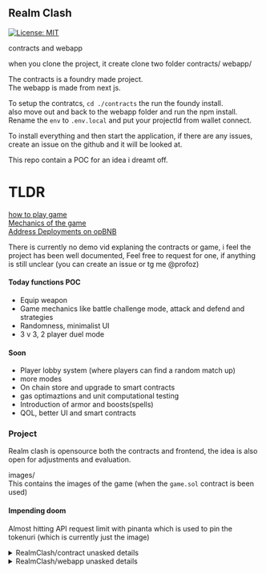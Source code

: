 ## Realm Clash

[![License: MIT](https://img.shields.io/badge/License-MIT-yellow.svg)](https://opensource.org/licenses/MIT)

contracts and webapp

when you clone the project, it create clone two folder
contracts/
webapp/

The contracts is a foundry made project.  
The webapp is made from next js.

To setup the contratcs, `cd ./contracts` the run the foundy install.  
also move out and back to the webapp folder and run the npm install. Rename the `env` to `.env.local` and put your projectId from wallet connect.

To install everything and then start the application, if there are any issues, create an issue on the github and it will be looked at.

This repo contain a POC for an idea i dreamt off.

# TLDR
[how to play game](https://github.com/0xPr0f/realmclash/tree/master/webapp#how-to-play-game)         
[Mechanics of the game](https://github.com/0xPr0f/realmclash/blob/master/contracts/Readme.md#Mechanics)        
[Address Deployments on opBNB](https://github.com/0xPr0f/realmclash/blob/master/contracts/Readme.md#deployment)      

There is currently no demo vid explaning the contracts or game, i feel the project has been well documented, Feel free to request for one, if anything is still unclear (you can create an issue or tg me @profoz)

#### Today functions POC

- Equip weapon
- Game mechanics like battle challenge mode, attack and defend and strategies
- Randomness, minimalist UI
- 3 v 3, 2 player duel mode

#### Soon

- Player lobby system (where players can find a random match up)
- more modes
- On chain store and upgrade to smart contracts
- gas optimaztions and unit computational testing
- Introduction of armor and boosts(spells)
- QOL, better UI and smart contracts

### Project

Realm clash is opensource both the contracts and frontend, the idea is also open for adjustments and evaluation.

images/  
This contains the images of the game (when the `game.sol` contract is been used)

#### Impending doom

Almost hitting API request limit with pinanta which is used to pin the tokenuri (which is currently just the image)

<details>
<summary>RealmClash/contract unasked details</summary>

Contains all the contract that makes this poc function which include natspecs so it can be easier to read through and understand. This contract is built to be fully on chain and the front end is build to access that.

There are still alot of plans and optimaztion for this contract, but current hinderance in the 3 days of bulding this contract are.

- Stack too deep on `contract/CharacterCard.sol` when attaching stats, tried using arrays in the argument and indexing it to fill the struct, no avail
- Redundant for loops, for loops are know for consuming gas, assembly could have been used, but for the sake for this POC it wasnt
- No use of libraries
</details>

<details>
<summary>RealmClash/webapp unasked details</summary>

Contains the nextjs front end for the contracts, it is fairly minimalist and probably not appealing, i am not too good with UI and colors

Hinderance in webapp

- wagmi and viem 2.x contributed in psychological trauma.
- probably color blind or terrible taste in color and not that great at UI
</details>
